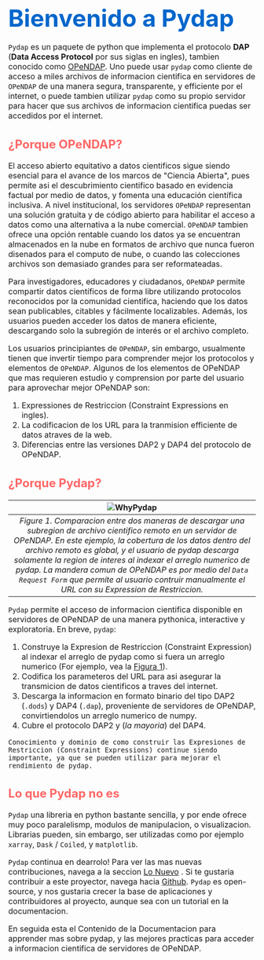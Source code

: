 # <font size="7"><span style='color:#0066cc'> **Bienvenido a Pydap**<font size="3">


`Pydap` es un paquete de python que implementa el protocolo **DAP** (**Data Access Protocol** por sus siglas en ingles), tambien conocido como [OPeNDAP](http://www.opendap.org/). Uno puede usar `pydap` como cliente de acceso a miles archivos de informacion cientifica en servidores de `OPeNDAP` de una manera segura, transparente, y efficiente por el internet, o puede tambien utilizar `pydap` como su propio servidor para hacer que sus archivos de informacion cientifica puedas ser accedidos por el internet.


## <font size="5.5"><span style='color:#ff6666'>**¿Porque OPeNDAP?**<font size="3">

El acceso abierto equitativo a datos cientificos sigue siendo esencial para el avance de los marcos de "Ciencia Abierta", pues permite asi el descubrimiento cientifico basado en evidencia factual por medio de datos, y fomenta una educación científica inclusiva. A nivel institucional, los servidores `OPeNDAP` representan una solución gratuita y de código abierto para habilitar el acceso a datos como una alternativa a la nube comercial. `OPeNDAP` tambien ofrece una opción rentable cuando los datos ya se encuentran almacenados en la nube en formatos de archivo que nunca fueron disenados para el computo de nube, o cuando las colecciones archivos son demasiado grandes para ser reformateadas.

Para investigadores, educadores y ciudadanos, `OPeNDAP` permite compartir datos científicos de forma libre utilizando protocolos reconocidos por la comunidad cientifica, haciendo que los datos sean publicables, citables y fácilmente localizables. Además, los usuarios pueden acceder los datos de manera eficiente, descargando solo la subregión de interés or el archivo completo.

Los usuarios principiantes de `OPeNDAP`, sin embargo, usualmente tienen que invertir tiempo para comprender mejor los protocolos y elementos de `OPeNDAP`. Algunos de los elementos de OPeNDAP que mas requieren estudio y comprension por parte del usuario para aprovechar mejor OPeNDAP son:

1. Expressiones de Restriccion (Constraint Expressions en ingles).
2. La codificacion de los URL para la tranmision efficiente de datos atraves de la web.
3. Diferencias entre las versiones DAP2 y DAP4 del protocolo de OPeNDAP.


## <font size="5.5"><span style='color:#ff6666'>**¿Porque Pydap?**<font size="3">


| ![WhyPydap](/images/WhyPydap.png) |
|:--:|
| *Figure 1. Comparacion entre dos maneras de descargar una subregion de archivo cientifico remoto en un servidor de OPeNDAP. En este ejemplo, la cobertura de los datos dentro del archivo remoto es global, y el usuario de pydap descarga solamente la region de interes al indexar el arreglo numerico de pydap. La mandera comun de OPeNDAP es por medio del `Data Request Form` que permite al usuario contruir manualmente el URL con su Expression de Restriccion.* |


`Pydap` permite el acceso de informacion cientifica disponible en servidores de OPeNDAP de una manera pythonica, interactive y exploratoria. En breve, `pydap`:

1. Construye la Expresion de Restriccion (Constraint Expression) al indexar el arreglo de pydap como si fuera un arreglo numerico (For ejemplo, vea la [Figura 1](WhyPydap)).
2. Codifica los parameteros del URL para asi asegurar la transmicion de datos cientificos a traves del internet.
3. Descarga la informacion en formato binario del tipo DAP2 (`.dods`) y DAP4 (`.dap`), proveniente de servidores de OPeNDAP, convirtiendolos un arreglo numerico de numpy.
4. Cubre el protocolo DAP2 y (*la mayoria*) del DAP4.


```{note}
Conocimiento y dominio de como construir las Expresiones de Restriccion (Constraint Expressions) continue siendo importante, ya que se pueden utilizar para mejorar el rendimiento de pydap.
```

## <font size="5.5"><span style='color:#ff6666'>**Lo que Pydap no es**<font size="3">

`Pydap` una libreria en python bastante sencilla, y por ende ofrece muy poco paralelismp, modulos de manipulacion, o visualizacion. Librarias pueden, sin embargo, ser utilizadas como por ejemplo `xarray`, `Dask` / `Coiled`, y `matplotlib`.

`Pydap` continua en dearrolo! Para ver las mas nuevas contribuciones, navega a la seccion [Lo Nuevo](NEWS) . Si te gustaria contribuir a este proyector, navega hacia [Github](https://github.com/pydap/pydap/issues). `Pydap` es open-source, y nos gustaria crecer la base de aplicaciones y contribuidores al proyecto, aunque sea con un tutorial en la documentacion.

En seguida esta el Contenido de la Documentacion para apprender mas sobre pydap, y las mejores practicas para acceder a informacion cientifica de servidores de OPeNDAP.

```{tableofcontents}
```

